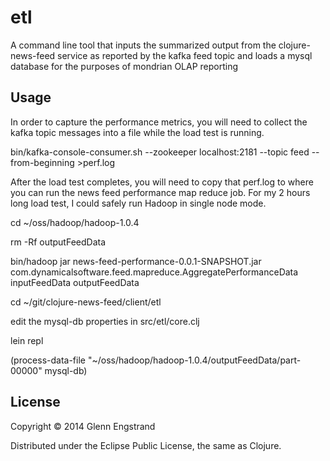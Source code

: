 # etl

A command line tool that inputs the summarized output from the 
clojure-news-feed service as reported by the kafka feed topic
and loads a mysql database for the purposes of mondrian OLAP reporting

## Usage

In order to capture the performance metrics, you will need to collect the kafka topic messages into a file while the load test is running.

bin/kafka-console-consumer.sh --zookeeper localhost:2181 --topic feed --from-beginning >perf.log

After the load test completes, you will  need to copy that perf.log to where you can run the news feed performance map reduce job. For my 2 hours long load test, I could safely run Hadoop in single node mode.

cd ~/oss/hadoop/hadoop-1.0.4

rm -Rf outputFeedData

bin/hadoop jar news-feed-performance-0.0.1-SNAPSHOT.jar com.dynamicalsoftware.feed.mapreduce.AggregatePerformanceData inputFeedData outputFeedData

cd ~/git/clojure-news-feed/client/etl

edit the mysql-db properties in src/etl/core.clj

lein repl

(process-data-file "~/oss/hadoop/hadoop-1.0.4/outputFeedData/part-00000" mysql-db)

## License

Copyright © 2014 Glenn Engstrand

Distributed under the Eclipse Public License, the same as Clojure.
